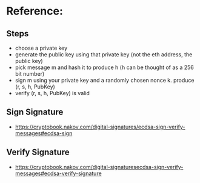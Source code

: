 # Reference:

## Steps
- choose a private key
-  generate the public key using that private key (not the eth address, the public key) 
- pick message m and hash it to produce h (h can be thought of as a 256 bit number)
- sign m using your private key and a randomly chosen nonce k. produce (r, s, h, PubKey)
-  verify (r, s, h, PubKey) is valid

## Sign Signature
- https://cryptobook.nakov.com/digital-signatures/ecdsa-sign-verify-messages#ecdsa-sign


## Verify Signature  
- https://cryptobook.nakov.com/digital-signaturesecdsa-sign-verify-messages#ecdsa-verify-signature


